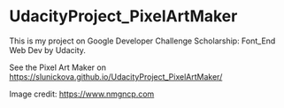 # UdacityProject_PixelArtMaker
This is my project on Google Developer Challenge Scholarship: Font_End Web Dev by Udacity.


See the Pixel Art Maker on https://slunickova.github.io/UdacityProject_PixelArtMaker/

Image credit: https://www.nmgncp.com
